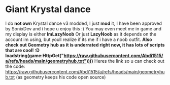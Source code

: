 # Giant Krystal dance

I do **not own** Krystal dance v3 modded, I just **mod** it, I have been approved by SonixDev and i hope u enjoy this :)
You may even meet me in game and my display is either **ImLazyNoob** Or just **LazyNoob** as it depends on the account im using, but youll realize if its me if i have a noob outfit.
**Also check out Geometry hub as it is underrated right now, it has lots of scripts that are cool! :D
loadstring(game:HttpGet("https://raw.githubusercontent.com/Abdi1515/a/refs/heads/main/geometryhub.txt"))()**
Heres the link so u can check out the code: https://raw.githubusercontent.com/Abdi1515/a/refs/heads/main/geometryhub.txt
(as geometry keeps his code open source)
